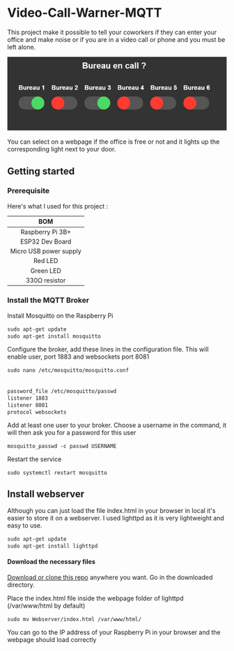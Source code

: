 # Video-Call-Warner-MQTT
 
This project make it possible to tell your coworkers if they can enter your office and make noise or if you are in a video call or phone and you must be left alone.

![webpage](images/webpage.jpg)

You can select on a webpage if the office is free or not and it lights up the corresponding light next to your door.

## Getting started

### Prerequisite

Here's what I used for this project :

|   BOM   |
|:---------:|
| Raspberry Pi 3B+|
| ESP32 Dev Board|
| Micro USB power supply
| Red LED |
| Green LED |
| 330Ω resistor|

### Install the MQTT Broker

Install Mosquitto on the Raspberry Pi
```
sudo apt-get update
sudo apt-get install mosquitto
```

Configure the broker, add these lines in the configuration file. This will enable user, port 1883 and websockets port 8081
```
sudo nano /etc/mosquitto/mosquitto.conf


password_file /etc/mosquitto/passwd
listener 1883
listener 8081
protocol websockets
```

Add at least one user to your broker. Choose a username in the command, it will then ask you for a password for this user
```
mosquitto_passwd -c passwd USERNAME
```
Restart the service
```
sudo systemctl restart mosquitto
```

## Install webserver

Although you can just load the file index.html in your browser in local it's easier to store it on a webserver. I used lighttpd as it is very lightweight and easy to use.

```
sudo apt-get update
sudo apt-get install lighttpd
```

#### Download the necessary files
[Download or clone this repo](https://geektechstuff.com/2019/09/09/introduction-to-github-raspberry-pi/) anywhere you want. Go in the downloaded directory.

Place the index.html file inside the webpage folder of lighttpd (/var/www/html by default)
```
sudo mv Webserver/index.html /var/www/html/
```

You can go to the IP address of your Raspberry Pi in your browser and the webpage should load correctly